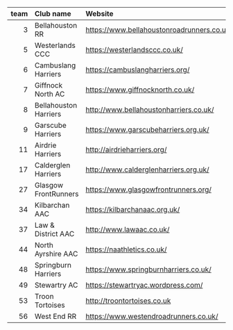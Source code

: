 |   team | Club name             | Website                                    |
|-------:|:----------------------|:-------------------------------------------|
|      3 | Bellahouston RR       | https://www.bellahoustonroadrunners.co.uk/ |
|      5 | Westerlands CCC       | https://westerlandsccc.co.uk/              |
|      6 | Cambuslang Harriers   | https://cambuslangharriers.org/            |
|      7 | Giffnock North AC     | https://www.giffnocknorth.co.uk/           |
|      8 | Bellahouston Harriers | http://www.bellahoustonharriers.co.uk/     |
|      9 | Garscube Harriers     | https://www.garscubeharriers.org.uk/       |
|     11 | Airdrie Harriers      | http://airdrieharriers.org/                |
|     17 | Calderglen Harriers   | http://www.calderglenharriers.org.uk/      |
|     27 | Glasgow FrontRunners  | https://www.glasgowfrontrunners.org/       |
|     34 | Kilbarchan AAC        | https://kilbarchanaac.org.uk/              |
|     37 | Law & District AAC    | http://www.lawaac.co.uk/                   |
|     44 | North Ayrshire AAC    | https://naathletics.co.uk/                 |
|     48 | Springburn Harriers   | https://www.springburnharriers.co.uk/      |
|     49 | Stewartry AC          | https://stewartryac.wordpress.com/         |
|     53 | Troon Tortoises       | http://troontortoises.co.uk                |
|     56 | West End RR           | https://www.westendroadrunners.co.uk/      |